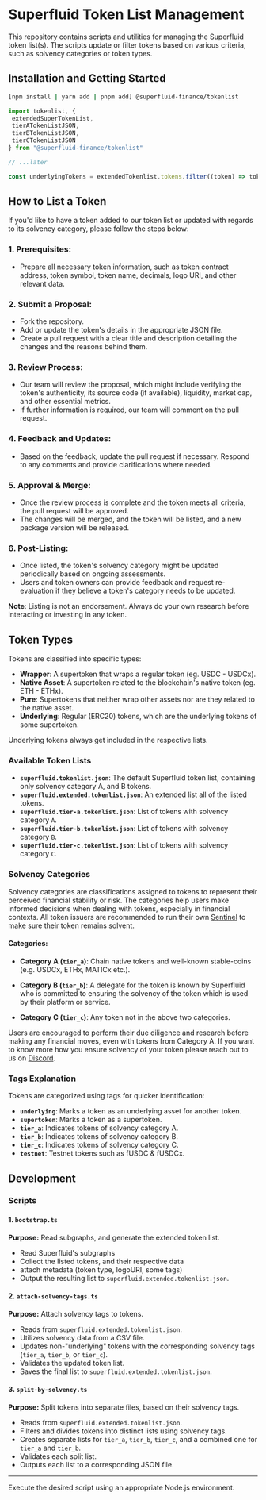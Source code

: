 # Superfluid Token List Management

This repository contains scripts and utilities for managing the Superfluid token list(s). The scripts update or filter tokens based on various criteria, such as solvency categories or token types.

## Installation and Getting Started

```sh
[npm install | yarn add | pnpm add] @superfluid-finance/tokenlist
```

```typescript
import tokenlist, { 
 extendedSuperTokenList, 
 tierATokenListJSON, 
 tierBTokenListJSON, 
 tierCTokenListJSON 
} from "@superfluid-finance/tokenlist"

// ...later

const underlyingTokens = extendedTokenlist.tokens.filter((token) => token.tags.includes("underlying"))
```


## How to List a Token

If you'd like to have a token added to our token list or updated with regards to its solvency category, please follow the steps below:

### 1. **Prerequisites**:

   - Prepare all necessary token information, such as token contract address, token symbol, token name, decimals, logo URI, and other relevant data.

### 2. **Submit a Proposal**:
   - Fork the repository.
   - Add or update the token's details in the appropriate JSON file.
   - Create a pull request with a clear title and description detailing the changes and the reasons behind them.

### 3. **Review Process**:
   - Our team will review the proposal, which might include verifying the token's authenticity, its source code (if available), liquidity, market cap, and other essential metrics.
   - If further information is required, our team will comment on the pull request.

### 4. **Feedback and Updates**:
   - Based on the feedback, update the pull request if necessary. Respond to any comments and provide clarifications where needed.

### 5. **Approval & Merge**:
   - Once the review process is complete and the token meets all criteria, the pull request will be approved.
   - The changes will be merged, and the token will be listed, and a new package version will be released.

### 6. **Post-Listing**:
   - Once listed, the token's solvency category might be updated periodically based on ongoing assessments.
   - Users and token owners can provide feedback and request re-evaluation if they believe a token's category needs to be updated.

**Note**: Listing is not an endorsement. Always do your own research before interacting or investing in any token.

## Token Types

Tokens are classified into specific types:

- **Wrapper**: A supertoken that wraps a regular token (eg. USDC - USDCx).
- **Native Asset**: A supertoken related to the blockchain's native token (eg. ETH - ETHx).
- **Pure**: Supertokens that neither wrap other assets nor are they related to the native asset.
- **Underlying**: Regular (ERC20) tokens, which are the underlying tokens of some supertoken.

Underlying tokens always get included in the respective lists.

### Available Token Lists

- **`superfluid.tokenlist.json`**: The default Superfluid token list, containing only solvency category A, and B tokens.
- **`superfluid.extended.tokenlist.json`**: An extended list all of the listed tokens.
- **`superfluid.tier-a.tokenlist.json`**: List of tokens with solvency category `A`.
- **`superfluid.tier-b.tokenlist.json`**: List of tokens with solvency category `B`.
- **`superfluid.tier-c.tokenlist.json`**: List of tokens with solvency category `C`.

### Solvency Categories

Solvency categories are classifications assigned to tokens to represent their perceived financial stability or risk. The categories help users make informed decisions when dealing with tokens, especially in financial contexts. All token issuers are recommended to run their own [Sentinel](https://docs.superfluid.finance/superfluid/sentinels/running-a-sentinel) to make sure their token remains solvent.

#### Categories:

- **Category A (`tier_a`)**: Chain native tokens and well-known stable-coins (e.g. USDCx, ETHx, MATICx etc.).
    
- **Category B (`tier_b`)**: A delegate for the token is known by Superfluid who is committed to ensuring the solvency of the token which is used by their platform or service.
    
- **Category C (`tier_c`)**: Any token not in the above two categories.

Users are encouraged to perform their due diligence and research before making any financial moves, even with tokens from Category A.
If you want to know more how you ensure solvency of your token please reach out to us on [Discord](https://discord.com/channels/752490247643725875/889417021220077588).

### Tags Explanation

Tokens are categorized using tags for quicker identification:

- **`underlying`**: Marks a token as an underlying asset for another token.
- **`supertoken`**: Marks a token as a supertoken.
- **`tier_a`**: Indicates tokens of solvency category A.
- **`tier_b`**: Indicates tokens of solvency category B.
- **`tier_c`**: Indicates tokens of solvency category C.
- **`testnet`**: Testnet tokens such as fUSDC & fUSDCx.

  
## Development
### Scripts
#### 1. `bootstrap.ts`

**Purpose:** Read subgraphs, and generate the extended token list.

- Read Superfluid's subgraphs
- Collect the listed tokens, and their respective data
- attach metadata (token type, logoURI, some tags)
- Output the resulting list to `superfluid.extended.tokenlist.json`.

#### 2. `attach-solvency-tags.ts`

**Purpose:** Attach solvency tags to tokens.

- Reads from `superfluid.extended.tokenlist.json`.
- Utilizes solvency data from a CSV file.
- Updates non-"underlying" tokens with the corresponding solvency tags (`tier_a`, `tier_b`, or `tier_c`).
- Validates the updated token list.
- Saves the final list to `superfluid.extended.tokenlist.json`.

#### 3. `split-by-solvency.ts`

**Purpose:** Split tokens into separate files, based on their solvency tags.

- Reads from `superfluid.extended.tokenlist.json`.
- Filters and divides tokens into distinct lists using solvency tags.
- Creates separate lists for `tier_a`, `tier_b`, `tier_c`, and a combined one for `tier_a` and `tier_b`.
- Validates each split list.
- Outputs each list to a corresponding JSON file.

---

Execute the desired script using an appropriate Node.js environment.
